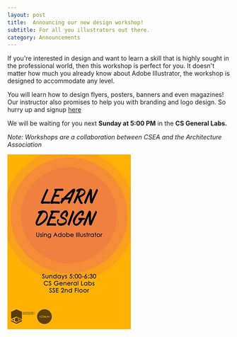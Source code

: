 ```yaml
---
layout: post
title:  Announcing our new design workshop!
subtitle: For all you illustrators out there.
category: Announcements
---
```


If you're interested in design and want to learn a skill that is highly sought
in the professional world, then this workshop is perfect for you.
It doesn't matter how much you already know about Adobe Illustrator, 
the workshop is designed to accommodate any level.

You will learn how to design flyers, posters, banners and even magazines!
Our instructor also promises to help you with branding and logo design.
So hurry up and signup [here](https://goo.gl/forms/TqWixlfZwiGBFMyD2)

We will be waiting for you next **Sunday at 5:00 PM** in the **CS General Labs.**

_Note: Workshops are a collaboration between CSEA and the Architecture Association_

![alt text](/assets/img/ill.jpg "Learn Design!")
